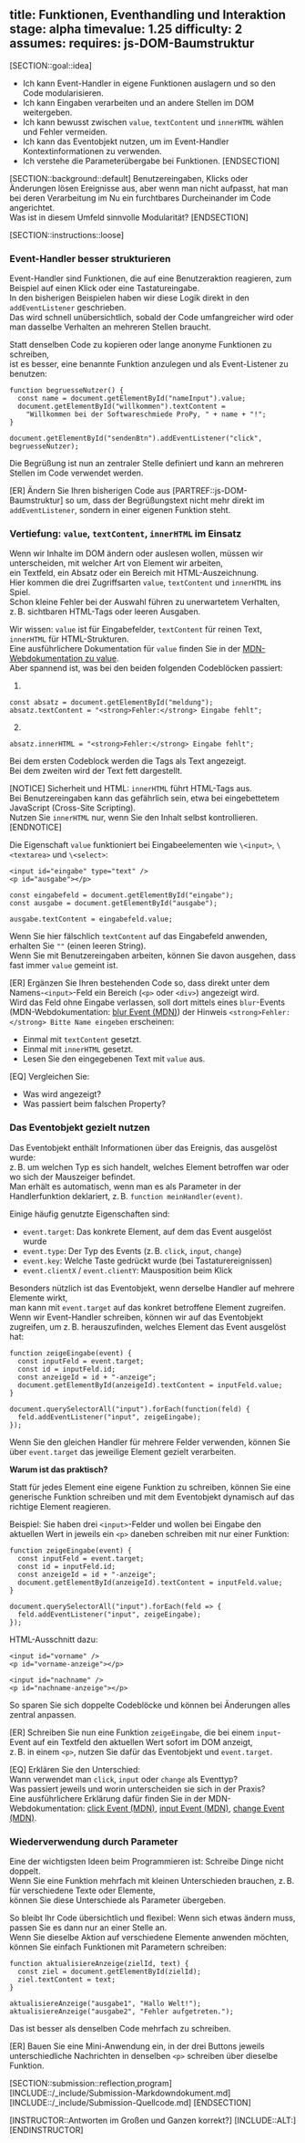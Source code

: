 title: Funktionen, Eventhandling und Interaktion
stage: alpha
timevalue: 1.25
difficulty: 2
assumes: 
requires: js-DOM-Baumstruktur
---

[SECTION::goal::idea]

- Ich kann Event-Handler in eigene Funktionen auslagern und so den Code modularisieren.
- Ich kann Eingaben verarbeiten und an andere Stellen im DOM weitergeben.
- Ich kann bewusst zwischen `value`, `textContent` und `innerHTML` wählen und Fehler vermeiden.
- Ich kann das Eventobjekt nutzen, um im Event-Handler Kontextinformationen zu verwenden.
- Ich verstehe die Parameterübergabe bei Funktionen.
[ENDSECTION]


[SECTION::background::default]
Benutzereingaben, Klicks oder Änderungen lösen Ereignisse aus, aber wenn man nicht aufpasst,
hat man bei deren Verarbeitung im Nu ein furchtbares Durcheinander im Code angerichtet.  
Was ist in diesem Umfeld sinnvolle Modularität?
[ENDSECTION]


[SECTION::instructions::loose]

### Event-Handler besser strukturieren

Event-Handler sind Funktionen, die auf eine Benutzeraktion reagieren, zum Beispiel auf einen Klick oder eine Tastatureingabe.  
In den bisherigen Beispielen haben wir diese Logik direkt in den `addEventListener` geschrieben.  
Das wird schnell unübersichtlich, sobald der Code umfangreicher wird oder man dasselbe Verhalten an mehreren Stellen braucht.  

Statt denselben Code zu kopieren oder lange anonyme Funktionen zu schreiben,  
ist es besser, eine benannte Funktion anzulegen und als Event-Listener zu benutzen:

```
function begruesseNutzer() {
  const name = document.getElementById("nameInput").value;
  document.getElementById("willkommen").textContent =
    "Willkommen bei der Softwareschmiede ProPy, " + name + "!";
}

document.getElementById("sendenBtn").addEventListener("click", begruesseNutzer);
```
Die Begrüßung ist nun an zentraler Stelle definiert und kann an mehreren Stellen im Code verwendet werden.

[ER] Ändern Sie Ihren bisherigen Code aus [PARTREF::js-DOM-Baumstruktur] so um, dass der Begrüßungstext nicht mehr direkt im `addEventListener`, sondern in einer eigenen Funktion steht.


### Vertiefung: `value`, `textContent`, `innerHTML` im Einsatz

Wenn wir Inhalte im DOM ändern oder auslesen wollen, müssen wir unterscheiden, mit welcher Art von Element wir arbeiten,  
ein Textfeld, ein Absatz oder ein Bereich mit HTML-Auszeichnung.  
Hier kommen die drei Zugriffsarten `value`, `textContent` und `innerHTML` ins Spiel.  
Schon kleine Fehler bei der Auswahl führen zu unerwartetem Verhalten, z. B. sichtbaren HTML-Tags oder leeren Ausgaben.  

Wir wissen: `value` ist für Eingabefelder, `textContent` für reinen Text, `innerHTML` für HTML-Strukturen.  
Eine ausführlichere Dokumentation für `value` finden Sie in der [MDN-Webdokumentation zu value](https://developer.mozilla.org/en-US/docs/Web/API/HTMLInputElement/value?utm_source=chatgpt.com).  
Aber spannend ist, was bei den beiden folgenden Codeblöcken passiert:

1.
```
const absatz = document.getElementById("meldung");
absatz.textContent = "<strong>Fehler:</strong> Eingabe fehlt";
```
2.
```
absatz.innerHTML = "<strong>Fehler:</strong> Eingabe fehlt";
```

Bei dem ersten Codeblock werden die Tags als Text angezeigt.  
Bei dem zweiten wird der Text fett dargestellt.

[NOTICE]
Sicherheit und HTML: `innerHTML` führt HTML-Tags aus.  
Bei Benutzereingaben kann das gefährlich sein, etwa bei eingebettetem JavaScript (Cross-Site Scripting).  
Nutzen Sie `innerHTML` nur, wenn Sie den Inhalt selbst kontrollieren.
[ENDNOTICE]

Die Eigenschaft `value` funktioniert bei Eingabeelementen wie `\<input>`, `\<textarea>` und `\<select>`:

```
<input id="eingabe" type="text" />
<p id="ausgabe"></p>
```

```
const eingabefeld = document.getElementById("eingabe");
const ausgabe = document.getElementById("ausgabe");

ausgabe.textContent = eingabefeld.value;
```
Wenn Sie hier fälschlich `textContent` auf das Eingabefeld anwenden, erhalten Sie `""` (einen leeren String).  
Wenn Sie mit Benutzereingaben arbeiten, können Sie davon ausgehen, dass fast immer `value` gemeint ist.

[ER] Ergänzen Sie Ihren bestehenden Code so, dass direkt unter dem Namens-`<input>`-Feld ein Bereich (`<p>` oder `<div>`) angezeigt wird.  
Wird das Feld ohne Eingabe verlassen, soll dort mittels eines `blur`-Events (MDN-Webdokumentation: [blur Event (MDN)](https://developer.mozilla.org/de/docs/Web/API/Element/blur_event)) der Hinweis `<strong>Fehler:</strong> Bitte Name eingeben` erscheinen:

- Einmal mit `textContent` gesetzt.
- Einmal mit `innerHTML` gesetzt.
- Lesen Sie den eingegebenen Text mit `value` aus.

[EQ] Vergleichen Sie:

- Was wird angezeigt?
- Was passiert beim falschen Property?


### Das Eventobjekt gezielt nutzen

Das Eventobjekt enthält Informationen über das Ereignis, das ausgelöst wurde:   
z. B. um welchen Typ es sich handelt, welches Element betroffen war oder wo sich der Mauszeiger befindet.  
Man erhält es automatisch, wenn man es als Parameter in der Handlerfunktion deklariert, z. B. `function meinHandler(event)`.

Einige häufig genutzte Eigenschaften sind:

- `event.target`: Das konkrete Element, auf dem das Event ausgelöst wurde
- `event.type`: Der Typ des Events (z. B. `click`, `input`, `change`)
- `event.key`: Welche Taste gedrückt wurde (bei Tastaturereignissen)
- `event.clientX` / `event.clientY`: Mausposition beim Klick

Besonders nützlich ist das Eventobjekt, wenn derselbe Handler auf mehrere Elemente wirkt,  
man kann mit `event.target` auf das konkret betroffene Element zugreifen.   
Wenn wir Event-Handler schreiben, können wir auf das Eventobjekt zugreifen, um z. B. herauszufinden, welches Element das Event ausgelöst hat:

```
function zeigeEingabe(event) {
  const inputFeld = event.target;
  const id = inputFeld.id;
  const anzeigeId = id + "-anzeige";
  document.getElementById(anzeigeId).textContent = inputFeld.value;
}

document.querySelectorAll("input").forEach(function(feld) {
  feld.addEventListener("input", zeigeEingabe);
});
```

Wenn Sie den gleichen Handler für mehrere Felder verwenden, können Sie über `event.target` das jeweilige Element gezielt verarbeiten.

**Warum ist das praktisch?**

Statt für jedes Element eine eigene Funktion zu schreiben, können Sie eine generische Funktion schreiben und mit dem Eventobjekt dynamisch auf das richtige Element reagieren.

Beispiel:
Sie haben drei `<input>`-Felder und wollen bei Eingabe den aktuellen Wert in jeweils ein `<p>` daneben schreiben mit nur einer Funktion:

```
function zeigeEingabe(event) {
  const inputFeld = event.target;
  const id = inputFeld.id;
  const anzeigeId = id + "-anzeige";
  document.getElementById(anzeigeId).textContent = inputFeld.value;
}

document.querySelectorAll("input").forEach(feld => {
  feld.addEventListener("input", zeigeEingabe);
});
```

HTML-Ausschnitt dazu:

```
<input id="vorname" />
<p id="vorname-anzeige"></p>

<input id="nachname" />
<p id="nachname-anzeige"></p>
```

So sparen Sie sich doppelte Codeblöcke und können bei Änderungen alles zentral anpassen.

[ER] Schreiben Sie nun eine Funktion `zeigeEingabe`, die bei einem `input`-Event auf ein Textfeld den aktuellen Wert sofort im DOM anzeigt,  
z. B. in einem `<p>`, nutzen Sie dafür das Eventobjekt und `event.target`.

[EQ] Erklären Sie den Unterschied:  
Wann verwendet man `click`, `input` oder `change` als Eventtyp?  
Was passiert jeweils und worin unterscheiden sie sich in der Praxis?  
Eine ausführlichere Erklärung dafür finden Sie in der MDN-Webdokumentation: [click Event (MDN)](https://developer.mozilla.org/en-US/docs/Web/API/Element/click_event), [input Event (MDN)](https://developer.mozilla.org/en-US/docs/Web/API/HTMLElement/input_event), [change Event (MDN)](https://developer.mozilla.org/en-US/docs/Web/API/HTMLElement/change_event).


### Wiederverwendung durch Parameter

Eine der wichtigsten Ideen beim Programmieren ist: Schreibe Dinge nicht doppelt.  
Wenn Sie eine Funktion mehrfach mit kleinen Unterschieden brauchen, z. B. für verschiedene Texte oder Elemente,  
können Sie diese Unterschiede als Parameter übergeben.

So bleibt Ihr Code übersichtlich und flexibel: Wenn sich etwas ändern muss, passen Sie es dann nur an einer Stelle an.  
Wenn Sie dieselbe Aktion auf verschiedene Elemente anwenden möchten, können Sie einfach Funktionen mit Parametern schreiben:

```
function aktualisiereAnzeige(zielId, text) {
  const ziel = document.getElementById(zielId);
  ziel.textContent = text;
}

aktualisiereAnzeige("ausgabe1", "Hallo Welt!");
aktualisiereAnzeige("ausgabe2", "Fehler aufgetreten.");
```

Das ist besser als denselben Code mehrfach zu schreiben.

[ER] Bauen Sie eine Mini-Anwendung ein, in der drei Buttons jeweils unterschiedliche Nachrichten in denselben `<p>` schreiben über dieselbe Funktion.


[SECTION::submission::reflection,program]
[INCLUDE::/_include/Submission-Markdowndokument.md]
[INCLUDE::/_include/Submission-Quellcode.md]
[ENDSECTION]


[INSTRUCTOR::Antworten im Großen und Ganzen korrekt?]
[INCLUDE::ALT:]
[ENDINSTRUCTOR]
